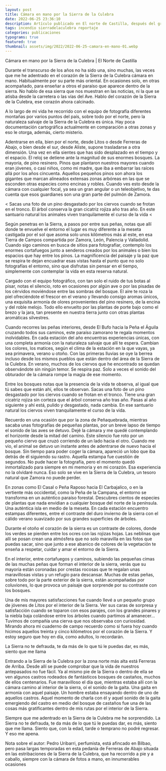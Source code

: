```yaml
---
layout: post
title: Cámara en mano por la Sierra de la Culebra
date: 2022-06-25 23:36:10
description: Artículo publicado en El norte de Castilla, después del gran incendio que asoló la Sierra de la culebra en Zamora.
tags: incendio sierradelaculebra reportaje
categories: publicaciones
typograms: true
featured: true
thumbnail: assets/img/2022/2022-06-25-camara-en-mano-01.webp
---
```



Cámara en mano por la Sierra de la Culebra | El Norte de Castilla 

Durante el transcurso de los años no ha sido una, sino muchas, las veces  que me he adentrado en el corazón de la Sierra de la Culebra cámara en mano. Habitualmente por su parte más oriental. En ocasiones solo, en otras
acompañado, para enseñar a otros el paraíso que aparece dentro de la sierra. No hablo de esa sierra que nos muestran en las noticias, ni la que se atisba desde la carretera o las vías del Ave. Hablo del corazón de la Sierra de la Culebra, ese corazón ahora calcinado.

A lo largo de mi vida he recorrido con el equipo de fotografía diferentes montañas por varios puntos del país, sobre todo por el norte, pero la naturaleza salvaje de la Sierra de la Culebra es única. Hay poca documentación cartográfica actualmente en comparación a otras zonas y eso le otorga, además, cierto misterio.

Adentrarse en ella, bien por el norte, desde Litos o desde Ferreras de Abajo, o bien desde el sur, desde Aliste, supone trasladarse a otra dimensión. Una vez en ella sientes que has sido desplazado en el tiempo y el espacio. El reloj se detiene ante la magnitud de sus enormes bosques. La mayoría, de pino resinero. Pinos que plantaron nuestros mayores cuando eran jóvenes, o casi niños, como mi madre, que iba a embarrar las raíces allá por los años cincuenta. Aquellos pequeños pinos son ahora los gigantes que marcan alineados extensas zonas arbóreas en las que se esconden otras especies como encinas y robles. Cuando ves esto desde la cámara con cualquier focal, ya sea un gran angular o un teleobjetivo, te das cuenta que esos guardianes son una gran parte del pulmón de Zamora.

<
Sacas una foto de un pino desgastado por los ciervos
cuando se frotan en el tronco. El árbol conserva la gran
cicatriz rojiza año tras año. En este santuario natural los
animales viven tranquilamente el curso de la vida
<

Según penetras en la Sierra, a pasos por entre sus peñas, notas que allí donde te envuelve el entorno el lugar es muy diferente a la meseta castigada por el sol que asoma solo unos kilómetros más al este, en esa Tierra de Campos compartida por Zamora, León, Palencia y Valladolid. Cuando sigo caminos en busca de sitios para fotografiar, contemplo los enormes cortafuegos junto a senderos creados por los animales o bien los espacios que hay entre los pinos. La magnificencia del paisaje y la paz que se respira te dejan encuadrar esas vistas hasta el punto que no solo fotografías el entorno, sino que disfrutas sin pensar en el tiempo, simplemente con contemplar la vida en esta reserva natural.

Cargado con el equipo fotográfico, con tan solo el ruido de tus botas al pisar, notas el silencio, roto en ocasiones por algún ave o por las pisadas de los cérvidos moviéndose entre las sombras del bosque. El aire te roza la piel ofreciéndote el frescor en el verano y llevando consigo aromas únicos, una exquisita armonía de olores provenientes del pino resinero, de la encina y del roble melojo. Todo ello envuelto por las plantas de porte bajo como el brezo y la jara, tan presente en nuestra tierra junto con otras plantas aromáticas silvestres.

Cuando recorres las peñas interiores, desde El Bufo hacia la Peña el Águila cruzando todos sus caminos, este paraíso zamorano te regala momentos inolvidables. En cada estación del año encuentras experiencias únicas, con una completa armonía con la naturaleza salvaje que allí te espera. Cambian los colores, los matices, según el clima de la estación en la que vayas, ya sea primavera, verano u otoño. Con las primeras lluvias se oye la berrea incluso desde los mismos pueblos que están dentro del área de la Sierra de la Culebra. En verano, muchos de los ciervos que he encontrado se quedan observándote sin ningún temor. Se respira paz. Solo a veces el sonido del obturador de la cámara rompe la magia de ese momento.

Entre los bosques notas que la presencia de la vida te observa, al igual que tú sabes que están ahí, ellos te observan. Sacas una foto de un pino desgastado por los ciervos cuando se frotan en el tronco. Tiene una gran cicatriz rojiza sin corteza que el árbol conserva año tras año. Pasas al año siguiente y ahí está, pulido y desgastado, nada cambia. En ese santuario natural los ciervos viven tranquilamente el curso de la vida.

Recuerdo en una ocasión que por la zona de Peñaquebrada, mientras sacaba unas fotografías de pequeñas plantas, por un breve lapso de tiempo el sonido de las aves se detuvo. Dejé la cámara y me quedé contemplando el horizonte desde la mitad del camino. Este silencio fue roto por un pequeño ciervo que cruzó corriendo de un lado hacia el otro.
Cuando me vio, el animal se detuvo un instante antes de adentrarse de nuevo hacia el bosque. Sin tiempo para poder coger la cámara, apareció un lobo que iba detrás de él siguiendo su rastro. Aquella estampa fue cuestión de segundos. No pude hacer la fotografía, pero el momento quedó inmortalizado para siempre en mi memoria y en mi corazón. Esa experiencia no la olvidaré nunca. Eso solo se vive en la Sierra de la Culebra, un tesoro natural que Zamora no puede perder.

En zonas como El Casal o Peña Raposo hacia El Carbajalico, o en la vertiente más occidental, como la Peña de la Campana, el entorno se transforma en un auténtico paraíso forestal. Descubres cientos de especies de plantas que nada envidian a cualquier bosque del norte de la península. Una auténtica isla en medio de la meseta. En cada estación encuentro estampas diferentes, entre el contraste del duro invierno de la sierra con el cálido verano suavizado por sus grandes superficies de árboles.

Durante el otoño el corazón de la sierra es un contraste de colores, donde los verdes se pierden entre los ocres con las rojizas hojas. Las neblinas que allí se posan crean una atmósfera que no solo maravilla en las fotos que puedas sacar, sino que junto a ese abanico de colores de la vegetación te enseña a respetar, cuidar y amar el entorno de la Sierra.

En el interior, entre cortafuegos y caminos, subiendo las pequeñas cimas de las muchas peñas que forman el interior de la sierra, verás que su mayoría están coronadas por crestas rocosas que te regalan unas maravillosas vistas y un refugio para descansar. Muchas de estas peñas, sobre todo por la parte exterior de la sierra, están acompañadas por coluviones, lo que provoca un paisaje que sorprende por su contraste con los bosques.

Una de mis mayores satisfacciones fue cuando llevé a un pequeño grupo de jóvenes de Litos por el interior de la Sierra. Ver sus caras de sorpresa y satisfacción cuando se toparon con esos parajes, con los grandes pinares y la niebla baja colándose entre los árboles cuando partimos al amanecer...
Tuvimos de compañía una cierva que nos observaba con curiosidad. Mirando ahora mi cuaderno de campo recuerdo como si fuera hoy cuando hicimos aquellos treinta y cinco kilómetros por el corazón de la Sierra. Y estoy seguro que hoy en día, como adultos, lo recordarán.

>
La Sierra no te defrauda, te da más de lo que tú le
puedas dar, es más, siento que me llama
>

Entrando a la Sierra de la Culebra por la zona norte más alta está Ferreras de Arriba. Desde allí se puede comprobar que la vida de nuestros antepasados no fue fácil. Ya al mismo pie de la Sierra o dentro de ella se ven
algunos castros rodeados de fantásticos bosques de castaños, muchos de ellos centenarios.
Fue maravilloso el día que, mientras estaba allí con la cámara camino al interior de la sierra, oí el sonido de la gaita. Una gaita en armonía con aquel paisaje. Un hombre estaba ensayando dentro de uno de aquellos castros. Aquel momento de charla con él y aquel sonido de la gaita emergiendo del castro en medio del bosque de castaños fue una de las cosas más gratificantes dentro de mis rutas por el interior de la Sierra.

Siempre que me adentrado en la Sierra de la Culebra me he sorprendido. La Sierra no te defrauda, te da más de lo que tú le puedas dar, es más, siento que me llama. Siento que, con la edad, tarde o temprano no podré regresar.
Y eso me apena.

Nota sobre el autor:
Pedro Uribarri, perfumista, está afincado en Bilbao, 
pero pasa largas temporadas en esta pedanía de
Ferreras de Abajo situada en las estribaciones de la Sierra de la
Culebra, que ha recorrido a pie y a caballo, siempre con la cámara de
fotos a mano, en innumerables ocasiones
